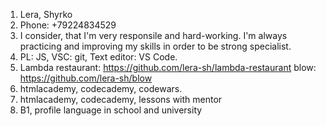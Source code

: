 1. Lera, Shyrko
2. Phone: +79224834529
3. I consider, that I'm very responsile and hard-working. I'm always practicing and improving my skills in order to be strong specialist.
4. PL: JS, VSC: git, Text editor: VS Code.
5. Lambda restaurant: https://github.com/lera-sh/lambda-restaurant blow: https://github.com/lera-sh/blow
6. htmlacademy, codecademy, codewars.
7. htmlacademy, codecademy, lessons with mentor
8. B1, profile language in school and university